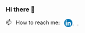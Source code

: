 ### Hi there 👋

<link rel="stylesheet" href="style.css" />

<!--
**TzuCChan/TzuCChan** is a ✨ _special_ ✨ repository because its `README.md` (this file) appears on your GitHub profile.

Here are some ideas to get you started:

- 🔭 I’m currently working on ...
- 🌱 I’m currently learning ...
- 👯 I’m looking to collaborate on ...
- 🤔 I’m looking for help with ...
- 💬 Ask me about ...
- 📫 How to reach me: ...
- 😄 Pronouns: ...
- ⚡ Fun fact: ...
-->

<!-- 🔭 &nbsp; I’m currently working on TabKeeper - (One Tab To Rule Them All!) to help increase browser/computer speed, general organization and development eficiency -->

📫 &nbsp; How to reach me: &nbsp; <a href="https://www.linkedin.com/in/leon-tzu-chiang-chan/"> <img align="center" src="./assets/linkedin.svg" width="22"/> </a> &nbsp; <a href=""> <img align="center" src="" width="22"> </a> &nbsp; <a href=""> <img align="center" src="" width="22" /> </a>
